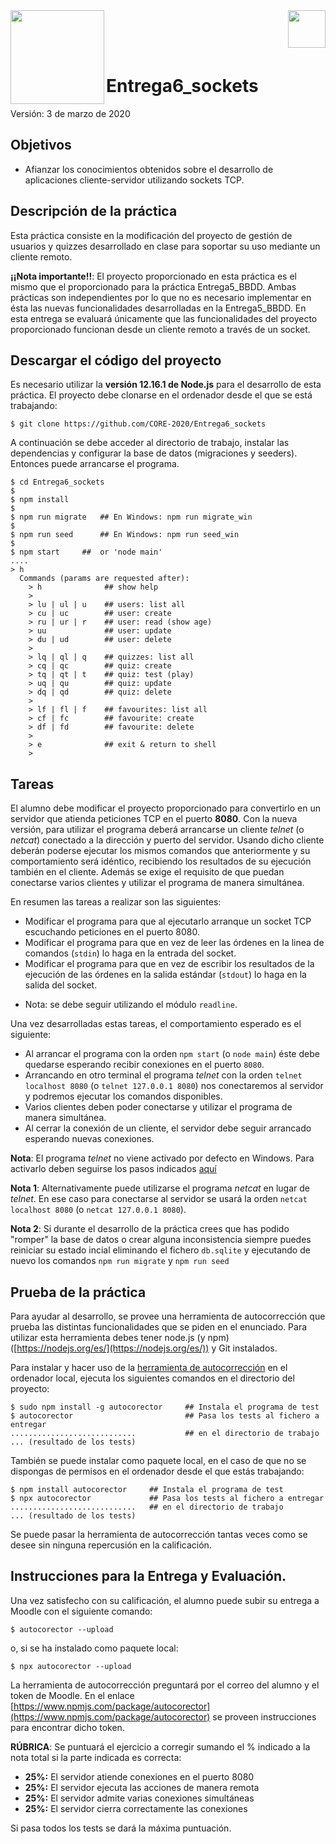 
<img  align="left" width="150" style="float: left;" src="https://www.upm.es/sfs/Rectorado/Gabinete%20del%20Rector/Logos/UPM/CEI/LOGOTIPO%20leyenda%20color%20JPG%20p.png">
<img  align="right" width="60" style="float: right;" src="http://www.dit.upm.es/figures/logos/ditupm-big.gif">

<br/><br/><br/>

# Entrega6_sockets

Versión: 3 de marzo de 2020

## Objetivos
 * Afianzar los conocimientos obtenidos sobre el desarrollo de aplicaciones cliente-servidor utilizando sockets TCP.

## Descripción de la práctica

Esta práctica consiste en la modificación del proyecto de gestión de usuarios y quizzes desarrollado en clase para soportar su uso mediante un cliente remoto. 

**¡¡Nota importante!!**: El proyecto proporcionado en esta práctica es el mismo que el proporcionado para la práctica Entrega5_BBDD. Ambas prácticas son independientes por lo que no es necesario implementar en ésta las nuevas funcionalidades desarrolladas en la Entrega5_BBDD. En esta entrega se evaluará únicamente que las funcionalidades del proyecto proporcionado funcionan desde un cliente remoto a través de un socket.

## Descargar el código del proyecto

Es necesario utilizar la **versión 12.16.1 de Node.js** para el desarrollo de esta práctica. El proyecto debe clonarse en el ordenador desde el que se está trabajando: 

```
$ git clone https://github.com/CORE-2020/Entrega6_sockets
```
A continuación se debe acceder al directorio de trabajo, instalar las dependencias y configurar la base de datos (migraciones y seeders). Entonces puede arrancarse el programa.

```
$ cd Entrega6_sockets
$
$ npm install
$
$ npm run migrate   ## En Windows: npm run migrate_win
$
$ npm run seed      ## En Windows: npm run seed_win
$
$ npm start     ##  or 'node main'
....
> h
  Commands (params are requested after):
    > h              ## show help
    >
    > lu | ul | u    ## users: list all
    > cu | uc        ## user: create
    > ru | ur | r    ## user: read (show age)
    > uu             ## user: update
    > du | ud        ## user: delete
    >
    > lq | ql | q    ## quizzes: list all
    > cq | qc        ## quiz: create
    > tq | qt | t    ## quiz: test (play)
    > uq | qu        ## quiz: update
    > dq | qd        ## quiz: delete
    >
    > lf | fl | f    ## favourites: list all
    > cf | fc        ## favourite: create
    > df | fd        ## favourite: delete
    >
    > e              ## exit & return to shell
    > 
```

## Tareas

El alumno debe modificar el proyecto proporcionado para convertirlo en un servidor que atienda peticiones TCP en el puerto **8080**. Con la nueva versión, para utilizar el programa deberá arrancarse un cliente *telnet* (o *netcat*) conectado a la dirección y puerto del servidor. Usando dicho cliente deberán poderse ejecutar los mismos comandos que anteriormente y su comportamiento será idéntico, recibiendo los resultados de su ejecución también en el cliente. Además se exige el requisito de que puedan conectarse varios clientes y utilizar el programa de manera simultánea.

En resumen las tareas a realizar son las siguientes: 

- Modificar el programa para que al ejecutarlo arranque un socket TCP escuchando peticiones en el puerto 8080.
- Modificar el programa para que en vez de leer las órdenes en la linea de comandos (``stdin``) lo haga en la entrada del socket.
- Modificar el programa para que en vez de escribir los resultados de la ejecución de las órdenes en la salida estándar (``stdout``) lo haga en la salida del socket.

* Nota: se debe seguir utilizando el módulo ``readline``.

Una vez desarrolladas estas tareas, el comportamiento esperado es el siguiente: 

- Al arrancar el programa con la orden ``npm start`` (o ``node main``) éste debe quedarse esperando recibir conexiones en el puerto ``8080``.
- Arrancando en otro terminal el programa *telnet* con la orden ``telnet localhost 8080`` (o ``telnet 127.0.0.1 8080``) nos conectaremos al servidor y podremos ejecutar los comandos disponibles.
- Varios clientes deben poder conectarse y utilizar el programa de manera simultánea.
- Al cerrar la conexión de un cliente, el servidor debe seguir arrancado esperando nuevas conexiones.

**Nota**: El programa *telnet* no viene activado por defecto en Windows. Para activarlo deben seguirse los pasos indicados [aquí](https://www.technipages.com/windows-10-enable-telnet)

**Nota 1**: Alternativamente puede utilizarse el programa *netcat* en lugar de *telnet*. En ese caso para conectarse al servidor se usará la orden ``netcat localhost 8080`` (o ``netcat 127.0.0.1 8080``).

**Nota 2**: Si durante el desarrollo de la práctica crees que has podido "romper" la base de datos o crear alguna inconsistencia siempre puedes reiniciar su estado incial eliminando el fichero ``db.sqlite`` y ejecutando de nuevo los comandos ``npm run migrate`` y ``npm run seed``

## Prueba de la práctica 

Para ayudar al desarrollo, se provee una herramienta de autocorrección que prueba las distintas funcionalidades que se piden en el enunciado. Para utilizar esta herramienta debes tener node.js (y npm) ([https://nodejs.org/es/](https://nodejs.org/es/)) y Git instalados. 

Para instalar y hacer uso de la [herramienta de autocorrección](https://www.npmjs.com/package/autocorector) en el ordenador local, ejecuta los siguientes comandos en el directorio del proyecto:

```
$ sudo npm install -g autocorector     ## Instala el programa de test
$ autocorector                         ## Pasa los tests al fichero a entregar
............................           ## en el directorio de trabajo
... (resultado de los tests)
```
También se puede instalar como paquete local, en el caso de que no se dispongas de permisos en el ordenador desde el que estás trabajando:
```
$ npm install autocorector     ## Instala el programa de test
$ npx autocorector             ## Pasa los tests al fichero a entregar
............................   ## en el directorio de trabajo
... (resultado de los tests)
```

Se puede pasar la herramienta de autocorrección tantas veces como se desee sin ninguna repercusión en la calificación.

## Instrucciones para la Entrega y Evaluación.

Una vez satisfecho con su calificación, el alumno puede subir su entrega a Moodle con el siguiente comando:
```
$ autocorector --upload
```
o, si se ha instalado como paquete local:
```
$ npx autocorector --upload
```

La herramienta de autocorrección preguntará por el correo del alumno y el token de Moodle. En el enlace [https://www.npmjs.com/package/autocorector](https://www.npmjs.com/package/autocorector) se proveen instrucciones para encontrar dicho token.

**RÚBRICA**: Se puntuará el ejercicio a corregir sumando el % indicado a la nota total si la parte indicada es correcta:

-  **25%:** El servidor atiende conexiones en el puerto 8080
-  **25%:** El servidor ejecuta las acciones de manera remota
-  **25%:** El servidor admite varias conexiones simultáneas
-  **25%:** El servidor cierra correctamente las conexiones

Si pasa todos los tests se dará la máxima puntuación.
